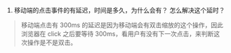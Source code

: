 1. 移动端的点击事件的有延迟，时间是多久，为什么会有？ 怎么解决这个延时？
> 移动端点击有 300ms 的延迟是因为移动端会有双击缩放的这个操作，因此浏览器在 click 之后要等待 300ms，看用户有没有下一次点击，来判断这次操作是不是双击。